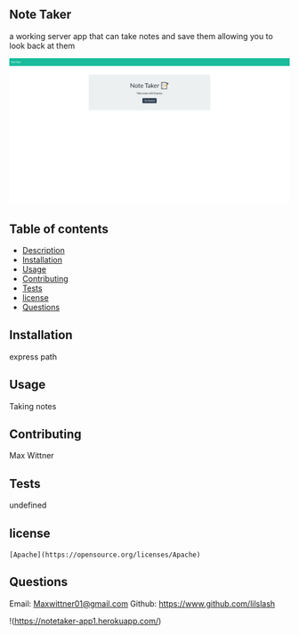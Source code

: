 ## Note Taker

    

a working server app that can take notes and save them allowing you to look back at them

![screenshot](img\Note-Taker.png)

## Table of contents

- [Description](#description)
- [Installation](#installation)
- [Usage](#usage)
- [Contributing](#contributing)
- [Tests](#tests)
- [license](#license)
- [Questions](#questions)

## Installation
express	path

## Usage
Taking notes 

## Contributing

Max Wittner
## Tests

undefined
## license 
    
    [Apache](https://opensource.org/licenses/Apache)

## Questions

Email: Maxwittner01@gmail.com
Github: https://www.github.com/lilslash


!(https://notetaker-app1.herokuapp.com/)
    